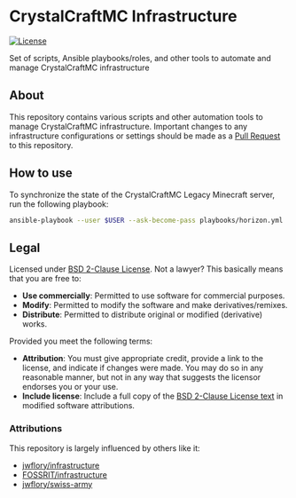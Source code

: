 CrystalCraftMC Infrastructure
=============================

[![License](https://img.shields.io/badge/License-BSD%202--Clause-orange.svg)](https://opensource.org/licenses/BSD-2-Clause)

Set of scripts, Ansible playbooks/roles, and other tools to automate and manage CrystalCraftMC infrastructure


## About

This repository contains various scripts and other automation tools to manage CrystalCraftMC infrastructure.
Important changes to any infrastructure configurations or settings should be made as a [Pull Request](https://opensource.guide/how-to-contribute/#opening-a-pull-request) to this repository.


## How to use

To synchronize the state of the CrystalCraftMC Legacy Minecraft server, run the following playbook:

```sh
ansible-playbook --user $USER --ask-become-pass playbooks/horizon.yml
```


## Legal

Licensed under [BSD 2-Clause License](https://opensource.org/licenses/BSD-2-Clause).
Not a lawyer?
This basically means that you are free to:

* **Use commercially**:
  Permitted to use software for commercial purposes.
* **Modify**:
  Permitted to modify the software and make derivatives/remixes.
* **Distribute**:
  Permitted to distribute original or modified (derivative) works.

Provided you meet the following terms:

* **Attribution**:
  You must give appropriate credit, provide a link to the license, and indicate if changes were made.
  You may do so in any reasonable manner, but not in any way that suggests the licensor endorses you or your use.
* **Include license**:
  Include a full copy of the [BSD 2-Clause License text](https://github.com/CrystalCraftMC/infrastructure/blob/master/LICENSE.txt) in modified software attributions.

### Attributions

This repository is largely influenced by others like it:

* [jwflory/infrastructure](https://github.com/jwflory/infrastructure)
* [FOSSRIT/infrastructure](https://github.com/FOSSRIT/infrastructure)
* [jwflory/swiss-army](https://github.com/jwflory/swiss-army)
